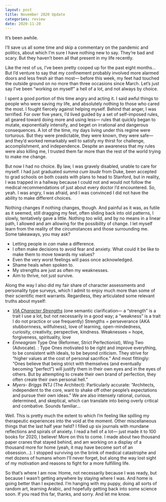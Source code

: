 ```yaml
---
layout: post
title: November 2020 Update
categories: review
date: 2020-11-20
---
```


It’s been awhile. 

I’ll save us all some time and skip a commentary on the pandemic and politics, about which I’m sure I have nothing new to say. They’re bad and scary. But they haven’t been all that present in my life recently. 

Like the rest of us, I’ve been pretty cooped up for the past eight months... But I’d venture to say that my confinement probably involved more alarmed doors and less fresh air than most— before this week, my feet had touched the outside ground on no more than three occasions since March.  Let’s just say I’ve been “working on myself” a hell of a lot, and not always by choice. 

I spent a good portion of this time angry and acting it. I said awful things to people who were saving my life, and absolutely nothing to those who cared the most. I fought fiercely against helping myself. Behind that anger, I was terrified. For over five years,  I’d lived guided by a set of self-imposed rules, all geared toward doing more and using less— rules that quickly began to mutate, exponentially intensify, and beget on irrational and dangerous consequences. A lot of the time, my days living under this regime were torturous. But they were predictable, they were known, they were safe— and they’d worked remarkably well to satisfy my thirst for challenge, accomplishment, and independence. Despite an awareness that my rules were also killing me, I trusted them far more than the rest of the world trying to make me change. 

But now I had no choice. By law, I was gravely disabled, unable to care for myself. I had just graduated _summa cum laude_ from Duke, been accepted to grad schools on both coasts with plans to head to Stanford, but in reality, I was trapped in a hallway because I could not and would not follow the medical recommendations of just about every doctor I’d encountered. So, yeah. I was angry, I was afraid, and I was convinced I did not have the ability to make different choices. 

Nothing changes if nothing changes, though. And painful as it was, as futile as it seemed, still dragging my feet, often sliding back into old patterns, I slowly, tentatively gave a little. Nothing too wild, and by no means in a linear path, I allowed and am allowing for the possibility of change. I let myself learn from the reality of the circumstances and those surrounding me. Some takeaways, you may ask?
* Letting people in _can_ make a difference. 
* I often make decisions to avoid fear and anxiety. What could it be like to make them to move towards my values?
* Even the very worst feelings will pass once acknowledged. 
* Shame heals when spoken to. 
* My strengths are just as often my weaknesses. 
* Aim to thrive, not just survive. 

Along the way I also did my fair share of character assessments and personality type surveys, which I admit to enjoy much more than some of their scientific merit warrants. Regardless, they articulated some relevant truths  about myself:
* [_VIA Character Strengths_](https://www.viacharacter.org/pdf/AdultStrengthIcons2020.pdf) (one semantic clarification— a “strength” is a trait I use a lot, but not necessarily in a good way; a “weakness” is a trait I do not practice or use frequently) Strengths = perseverance (AKA stubbornness, willfulness), love of learning, open-mindedness, curiosity, creativity, perspective, kindness. Weaknesses = hope, forgiveness, spirituality, love
* _Enneagram_  Type One (Reformer, Strict Perfectionist), Wing Two (Advocate). : Type Ones motivated to be right and improve everything, to be consistent with ideals, to be beyond criticism. They  strive for “higher values at the cost of personal sacrifice.” And most fittingly: “Ones believe that being strict with themselves (and eventually becoming “perfect”) will justify them in their own eyes and in the eyes of others. But by attempting to create their own brand of perfection, they often create their own personal hell.” 
* _Myers- Briggs_ INTJ (The Architect): Particularly accurate: “Architects, independent to the core, want to shake off other people’s expectations and pursue their own ideas.” We are also intensely rational, curious, determined, and skeptical, which can translate into being overly critical and combative. Sounds familiar... 

Well. This is pretty much the extent to which I’m feeling like spilling my therapeutic experiences into the void at the moment. Other miscellaneous things that the last half year held?  I filled up six journals with mundane reflections and spirals of anxiety. I read a hell of a lot— just made it to 100 books for 2020, I believe! More on this to come. I made about two thousand paper cranes that stayed behind, and am working on a display of a thousand more for home (yeah, it may have become sort of an obsession...). I stopped surviving on the brink of medical catastrophe and met dozens of humans whom I’ll never forget, but along the way lost sight of my motivation and reasons to fight for a more fulfilling life. 

So that’s where I am now. Home, not necessarily because I was ready, but because I wasn’t getting anywhere by staying where I was. And home is going better than I expected. I’m hanging with my puppy, doing all sorts of random art, learning Arabic, and hopefully getting back into some science soon. If you read this far, thanks, and sorry. And let me know. 
